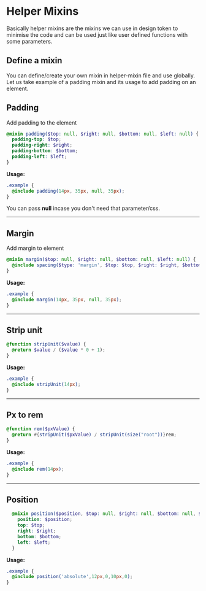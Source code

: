 # Helper Mixins

Basically helper mixins are the mixins we can use in design token to minimise the code and can be used just like user defined functions with some parameters.

## Define a mixin

You can define/create your own mixin in helper-mixin file and use globally. Let us take example of a padding mixin and its usage to add padding on an element.

## Padding

Add padding to the element

``` scss
@mixin padding($top: null, $right: null, $bottom: null, $left: null) {
  padding-top: $top;
  padding-right: $right;
  padding-bottom: $bottom;
  padding-left: $left;
}
```

**Usage:**

``` scss
.example {
  @include padding(14px, 35px, null, 35px);
}
```
You can pass **null** incase you don't need that parameter/css.

<div class="block-space"></div>

----

## Margin

Add margin to element

``` scss
@mixin margin($top: null, $right: null, $bottom: null, $left: null) {
  @include spacing($type: 'margin', $top: $top, $right: $right, $bottom: $bottom, $left: $left);
}
```

**Usage:**

``` scss
.example {
  @include margin(14px, 35px, null, 35px);
}
```

<div class="block-space"></div>

----

## Strip unit

``` scss
@function stripUnit($value) {
  @return $value / ($value * 0 + 1);
}
```

**Usage:**

``` scss
.example {
  @include stripUnit(14px);
}
```

<div class="block-space"></div>

----

## Px to rem

``` scss
@function rem($pxValue) {
  @return #{stripUnit($pxValue) / stripUnit(size("root"))}rem;
}
```

**Usage:**

``` scss
.example {
  @include rem(14px);
}
```

<div class="block-space"></div>

----

## Position

``` scss
  @mixin position($position, $top: null, $right: null, $bottom: null, $left: null) {
    position: $position;
    top: $top;
    right: $right;
    bottom: $bottom;
    left: $left;
  }
```

**Usage:**

``` scss
.example {
  @include position('absolute',12px,0,10px,0);
}
```